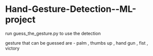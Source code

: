 # Hand-Gesture-Detection--ML-project

run guess_the_gesture.py to use the detection

gesture that can be guessed are - palm , thumbs up , hand gun , fist , victory
